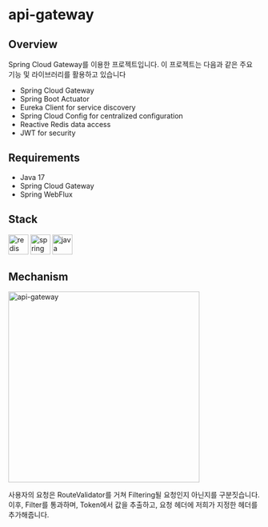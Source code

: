 # api-gateway

## Overview

Spring Cloud Gateway를 이용한 프로젝트입니다. 이 프로젝트는 다음과 같은 주요 기능 및 라이브러리를 활용하고 있습니다

- Spring Cloud Gateway
- Spring Boot Actuator
- Eureka Client for service discovery
- Spring Cloud Config for centralized configuration
- Reactive Redis data access
- JWT for security

## Requirements

- Java 17
- Spring Cloud Gateway
- Spring WebFlux

## Stack

<p align="left">
  <img src="https://cdn.jsdelivr.net/gh/devicons/devicon/icons/redis/redis-original.svg" alt="redis" width="40" height="40"/>
  <img src="https://cdn.jsdelivr.net/gh/devicons/devicon/icons/spring/spring-original.svg" alt="spring" width="40" height="40"/>
  <img src="https://cdn.jsdelivr.net/gh/devicons/devicon/icons/java/java-original.svg" alt="java" width="40" height="40"/>
</p>

## Mechanism

<img width="382" alt="api-gateway" src="https://github.com/wooriFisa-Final-Project-F4/.github/assets/109801772/404bf0f9-77e4-42c1-812a-2cef26c32970">

사용자의 요청은 RouteValidator를 거쳐 Filtering될 요청인지 아닌지를 구분짓습니다. 이후, Filter를 통과하며, Token에서 값을 추출하고, 요청 헤더에 저희가 지정한 헤더를 추가해줍니다.
